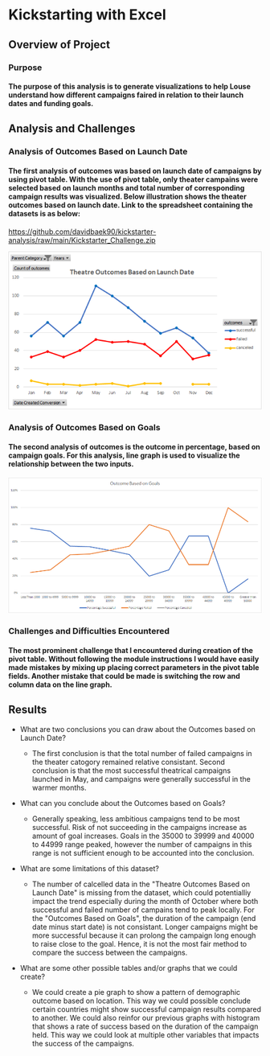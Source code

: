 # Kickstarting with Excel

## Overview of Project

### Purpose

#### The purpose of this analysis is to generate visualizations to help Louse understand how different campaigns faired in relation to their launch dates and funding goals.

## Analysis and Challenges

### Analysis of Outcomes Based on Launch Date

#### The first analysis of outcomes was based on launch date of campaigns by using pivot table. With the use of pivot table, only theater campains were selected based on launch months and total number of corresponding campaign results was visualized. Below illustration shows the theater outcomes based on launch date. Link to the spreadsheet containing the datasets is as below:

https://github.com/davidbaek90/kickstarter-analysis/raw/main/Kickstarter_Challenge.zip

![Theater_Outcomes_vs_Launch](https://raw.githubusercontent.com/davidbaek90/kickstarter-analysis/main/resources/Theater_Outcomes_vs_Launch.png)

### Analysis of Outcomes Based on Goals

#### The second analysis of outcomes is the outcome in percentage, based on campaign goals. For this analysis, line graph is used to visualize the relationship between the two inputs.

![Outcomes_vs_Goals](https://raw.githubusercontent.com/davidbaek90/kickstarter-analysis/main/resources/Outcomes_vs_Goals.png)

### Challenges and Difficulties Encountered

#### The most prominent challenge that I encountered during creation of the pivot table. Without following the module instructions I would have easily made mistakes by mixing up placing correct parameters in the pivot table fields. Another mistake that could be made is switching the row and column data on the line graph.

## Results

- What are two conclusions you can draw about the Outcomes based on Launch Date?
  - The first conclusion is that the total number of failed campaigns in the theater catogory remained relative consistant. Second conclusion is that the most successful theatrical campaigns launched in May, and campaigns were generally successful in the warmer months.

- What can you conclude about the Outcomes based on Goals?
  - Generally speaking, less ambitious campaigns tend to be most successful. Risk of not succeeding in the campaigns increase as amount of goal increases. Goals in the 35000 to 39999 and 40000 to 44999 range peaked, however the number of campaigns in this range is not sufficient enough to be accounted into the conclusion.

- What are some limitations of this dataset?
  - The number of calcelled data in the "Theatre Outcomes Based on Launch Date" is missing from the dataset, which could potentialliy impact the trend especially during the month of October where both successful and failed number of campains tend to peak locally. For the "Outcomes Based on Goals", the duration of the campaign (end date minus start date) is not consistant. Longer campaigns might be more successful because it can prolong the campaign long enough to raise close to the goal. Hence, it is not the most fair method to compare the success between the campaigns.

- What are some other possible tables and/or graphs that we could create?
  - We could create a pie graph to show a pattern of demographic outcome based on location. This way we could possible conclude certain countries might show successful campaign results compared to another. We could also reinfor our previous graphs with histogram that shows a rate of success based on the duration of the campaign held. This way we could look at multiple other variables that impacts the success of the campaigns.
